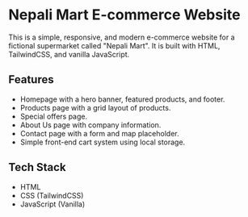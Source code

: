 # Nepali Mart E-commerce Website

This is a simple, responsive, and modern e-commerce website for a fictional supermarket called "Nepali Mart". It is built with HTML, TailwindCSS, and vanilla JavaScript.

## Features

- Homepage with a hero banner, featured products, and footer.
- Products page with a grid layout of products.
- Special offers page.
- About Us page with company information.
- Contact page with a form and map placeholder.
- Simple front-end cart system using local storage.

## Tech Stack

- HTML
- CSS (TailwindCSS)
- JavaScript (Vanilla)
